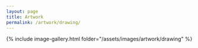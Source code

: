 ```yaml
---
layout: page
title: Artwork
permalink: /artwork/drawing/
---
```


{% include image-gallery.html folder="/assets/images/artwork/drawing" %}
